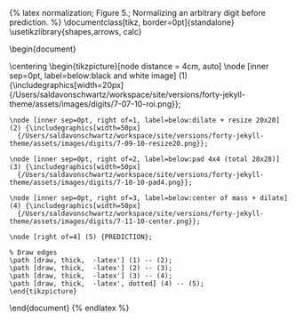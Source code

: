 {% latex
  normalization;
  Figure 5.;
  Normalizing an arbitrary digit before prediction.
%}
\documentclass[tikz, border=0pt]{standalone}
\usetikzlibrary{shapes,arrows, calc}

\begin{document}

\centering
\begin{tikzpicture}[node distance = 4cm, auto]
    \node [inner sep=0pt, label=below:black and white image] (1) {\includegraphics[width=20px]
      {/Users/saldavonschwartz/workspace/site/versions/forty-jekyll-theme/assets/images/digits/7-07-10-roi.png}};

    \node [inner sep=0pt, right of=1, label=below:dilate + resize 20x20] (2) {\includegraphics[width=50px]
      {/Users/saldavonschwartz/workspace/site/versions/forty-jekyll-theme/assets/images/digits/7-09-10-resize20.png}};

    \node [inner sep=0pt, right of=2, label=below:pad 4x4 (total 28x28)] (3) {\includegraphics[width=50px]
      {/Users/saldavonschwartz/workspace/site/versions/forty-jekyll-theme/assets/images/digits/7-10-10-pad4.png}};

    \node [inner sep=0pt, right of=3, label=below:center of mass + dilate] (4) {\includegraphics[width=50px]
      {/Users/saldavonschwartz/workspace/site/versions/forty-jekyll-theme/assets/images/digits/7-11-10-center.png}};

    \node [right of=4] (5) {PREDICTION};

    % Draw edges
    \path [draw, thick,  -latex'] (1) -- (2);
    \path [draw, thick,  -latex'] (2) -- (3);
    \path [draw, thick,  -latex'] (3) -- (4);
    \path [draw, thick,  -latex', dotted] (4) -- (5);
    \end{tikzpicture}

\end{document}
{% endlatex %}
